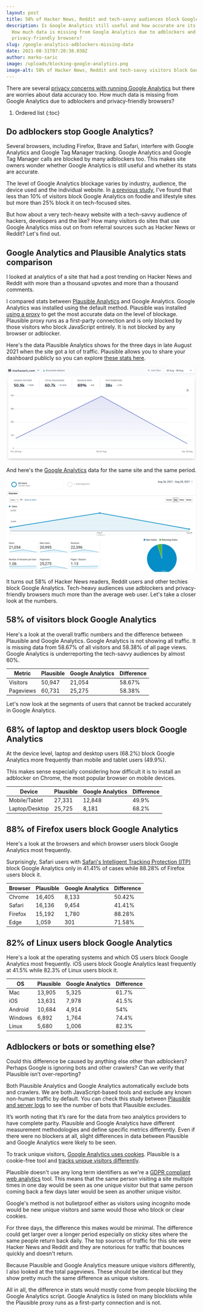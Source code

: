```yaml
---
layout: post
title: 58% of Hacker News, Reddit and tech-savvy audiences block Google Analytics
description: Is Google Analytics still useful and how accurate are its stats?
  How much data is missing from Google Analytics due to adblockers and
  privacy-friendly browsers?
slug: /google-analytics-adblockers-missing-data
date: 2021-08-31T07:20:38.038Z
author: marko-saric
image: /uploads/blocking-google-analytics.png
image-alt: 58% of Hacker News, Reddit and tech-savvy visitors block Google Analytics
---
```

There are several [privacy concerns with running Google Analytics](https://plausible.io/blog/remove-google-analytics) but there are worries about data accuracy too. How much data is missing from Google Analytics due to adblockers and privacy-friendly browsers?

1. Ordered list
{:toc}

## Do adblockers stop Google Analytics?

Several browsers, including Firefox, Brave and Safari, interfere with Google Analytics and Google Tag Manager tracking. Google Analytics and Google Tag Manager calls are blocked by many adblockers too. This makes site owners wonder whether Google Analytics is still useful and whether its stats are accurate.

The level of Google Analytics blockage varies by industry, audience, the device used and the individual website. In [a previous study](https://markosaric.com/google-analytics-blocking/), I've found that less than 10% of visitors block Google Analytics on foodie and lifestyle sites but more than 25% block it on tech-focused sites.

But how about a very tech-heavy website with a tech-savvy audience of hackers, developers and the like? How many visitors do sites that use Google Analytics miss out on from referral sources such as Hacker News or Reddit? Let's find out.

## Google Analytics and Plausible Analytics stats comparison

I looked at analytics of a site that had a post trending on Hacker News and Reddit with more than a thousand upvotes and more than a thousand comments.

I compared stats between [Plausible Analytics](https://plausible.io/) and Google Analytics. Google Analytics was installed using the default method. Plausible was installed [using a proxy](https://plausible.io/docs/proxy/introduction) to get the most accurate data on the level of blockage. Plausible proxy runs as a first-party connection and is only blocked by those visitors who block JavaScript entirely. It is not blocked by any browser or adblocker.

Here's the data Plausible Analytics shows for the three days in late August 2021 when the site got a lot of traffic. Plausible allows you to share your dashboard publicly so you can explore [these stats here](https://plausible.io/markosaric.com?period=custom&from=2021-08-26&to=2021-08-28).

![Plausible Analytics stats](/uploads/plausible-analytics-stats-hn-post.png)

And here's the [Google Analytics](https://plausible.io/vs-google-analytics) data for the same site and the same period.

![Google Analytics stats](/uploads/google-analytics-stats-hn-post.png)

It turns out 58% of Hacker News readers, Reddit users and other techies block Google Analytics. Tech-heavy audiences use adblockers and privacy-friendly browsers much more than the average web user. Let's take a closer look at the numbers.

## 58% of visitors block Google Analytics
 
Here's a look at the overall traffic numbers and the difference between Plausible and Google Analytics. Google Analytics is not showing all traffic. It is missing data from 58.67% of all visitors and 58.38% of all page views. Google Analytics is underreporting the tech-savvy audiences by almost 60%. 

Metric | Plausible | Google Analytics | Difference
| ------ | ------ | ------ | ------
Visitors | 50,947  | 21,054 | 58.67%	
Pageviews | 60,731  | 25,275 | 58.38%

Let's now look at the segments of users that cannot be tracked accurately in Google Analytics.

## 68% of laptop and desktop users block Google Analytics

At the device level, laptop and desktop users (68.2%) block Google Analytics more frequently than mobile and tablet users (49.9%). 

This makes sense especially considering how difficult it is to install an adblocker on Chrome, the most popular browser on mobile devices.

Device | Plausible | Google Analytics | Difference
| ------ | ------ | ------ | ------
Mobile/Tablet | 27,331  | 12,848 | 49.9%	
Laptop/Desktop | 25,725  | 8,181 | 68.2%		

## 88% of Firefox users block Google Analytics

Here's a look at the browsers and which browser users block Google Analytics most frequently. 

Surprisingly, Safari users with [Safari's Intelligent Tracking Protection (ITP)](https://plausible.io/blog/safari-privacy-report) block Google Analytics only in 41.41% of cases while 88.28% of Firefox users block it.

Browser | Plausible | Google Analytics | Difference
| ------ | ------ | ------ | ------
Chrome | 16,405  | 8,133 | 50.42%
Safari | 16,136  | 9,454 | 41.41%
Firefox | 15,192 | 1,780 | 88.28%
Edge | 1,059 | 301 | 71.58%

## 82% of Linux users block Google Analytics

Here's a look at the operating systems and which OS users block Google Analytics most frequently. iOS users block Google Analytics least frequently at 41.5% while 82.3% of Linux users block it.

OS | Plausible | Google Analytics | Difference
| ------ | ------ | ------ | ------
Mac | 13,905  | 5,325 | 61.7%
iOS | 13,631  | 7,978 | 41.5%
Android | 10,684  | 4,914 | 54%
Windows | 6,892  | 1,764 | 74.4%
Linux | 5,680  | 1,006 | 82.3%

## Adblockers or bots or something else?

Could this difference be caused by anything else other than adblockers? Perhaps Google is ignoring bots and other crawlers? Can we verify that Plausible isn’t over-reporting?

Both Plausible Analytics and Google Analytics automatically exclude bots and crawlers. We are both JavaScript-based tools and exclude any known non-human traffic by default. You can check this study between [Plausible and server logs](https://plausible.io/blog/server-log-analysis) to see the number of bots that Plausible excludes.

It’s worth noting that it’s rare for the data from two analytics providers to have complete parity. Plausible and Google Analytics have different measurement methodologies and define specific metrics differently. Even if there were no blockers at all, slight differences in data between Plausible and Google Analytics were likely to be seen.

To track unique visitors, [Google Analytics uses cookies](https://plausible.io/blog/google-analytics-cookies). Plausible is a cookie-free tool and [tracks unique visitors differently](https://plausible.io/data-policy). 

Plausible doesn't use any long term identifiers as we're a [GDPR compliant web analytics](https://plausible.io/blog/google-analytics-gdpr) tool. This means that the same person visiting a site multiple times in one day would be seen as one unique visitor but that same person coming back a few days later would be seen as another unique visitor.

Google's method is not bulletproof either as visitors using incognito mode would be new unique visitors and same would those who block or clear cookies.

For three days, the difference this makes would be minimal. The difference could get larger over a longer period especially on sticky sites where the same people return back daily. The top sources of traffic for this site were Hacker News and Reddit and they are notorious for traffic that bounces quickly and doesn't return.

Because Plausible and Google Analytics measure unique visitors differently, I also looked at the total pageviews. These should be identical but they show pretty much the same difference as unique visitors.

All in all, the difference in stats would mostly come from people blocking the Google Analytics script. Google Analytics is listed on many blocklists while the Plausible proxy runs as a first-party connection and is not.